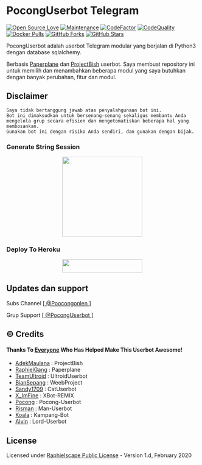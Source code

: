 # PocongUserbot Telegram
[![Open Source Love](https://badges.frapsoft.com/os/v2/open-source.png?v=103)](https://github.com/poocong/PocongUserbot)
[![Maintenance](https://img.shields.io/badge/Maintained%3F-Yes-green)](https://GitHub.com/poocong/PocongUserbot/graphs/commit-activity)
[![CodeFactor](https://www.codefactor.io/repository/github/mrismanaziz/Man-Userbot/badge)](https://www.codefactor.io/repository/github/poocong/PocongUserbot)
[![CodeQuality](https://img.shields.io/codacy/grade/a723cb464d5a4d25be3152b5d71de82d?color=blue&logo=codacy)](https://app.codacy.com/gh/poocong/PocongUserbot/dashboard)
[![Docker Pulls](https://img.shields.io/docker/pulls/poocong/poconguserbot)](https://hub.docker.com/r/mrismanaziz/man-userbot/tags)
[![GitHub Forks](https://img.shields.io/github/forks/poocong/PocongUserbot?&logo=github)](https://github.com/poocong/PocongUserbot/fork)
[![GitHub Stars](https://img.shields.io/github/stars/poocong/PocongUserbot?&logo=github)](https://github.com/poocong/PocongUserbot/stargazers)

PocongUserbot adalah userbot Telegram modular yang berjalan di Python3 dengan database sqlalchemy.

Berbasis [Paperplane](https://github.com/RaphielGang/Telegram-UserBot) dan [ProjectBish](https://github.com/adekmaulana/ProjectBish) userbot.
Saya membuat repository ini untuk memilih dan menambahkan beberapa modul yang saya butuhkan dengan banyak perubahan, fitur dan modul.

## Disclaimer

```
Saya tidak bertanggung jawab atas penyalahgunaan bot ini.
Bot ini dimaksudkan untuk bersenang-senang sekaligus membantu Anda
mengelola grup secara efisien dan mengotomatiskan beberapa hal yang membosankan.
Gunakan bot ini dengan risiko Anda sendiri, dan gunakan dengan bijak.
```


### Generate String Session
<p align="center"><a href="https://t.me/StringPocongBot"><img
src="https://img.shields.io/badge/GenStringBot-white?style=flat&logo=telegram" width="210" height"40.50" /></a></p>

### Deploy To Heroku
<p align="center"><a href="https://dashboard.heroku.com/new?template=https://github.com/ikyfadilla/PocongUserbot1"> <img 
src="https://img.shields.io/badge/Deploy%20To%20Heroku-purple?style=flat&logo=heroku" width="210" height="34.45" /></a></p>


## Updates dan support

Subs Channel [[ @Poocongonlen ]](https://t.me/PocongProject)

Grup Support [[ @PocongUserbot ]](https://t.me/PocongUserbot)

## © Credits
#### Thanks To [Everyone](https://github.com/poocong/PocongUserbot/graphs/contributors) Who Has Helped Make This Userbot Awesome!
*   [AdekMaulana](https://github.com/adekmaulana) : ProjectBish
*   [RaphielGang](https://github.com/RaphielGang) : Paperplane
*   [TeamUltroid](https://github.com/TeamUltroid/Ultroid) :  UltroidUserbot
*   [BianSepang](https://github.com/BianSepang/WeebProject) : WeebProject
*   [Sandy1709](https://github.com/sandy1709/catuserbot) : CatUserbot
*   [X_ImFine](https://github.com/ximfine) :  XBot-REMIX
*   [Pocong](https://github.com/poocong/Pocong-Userbot) : Pocong-Userbot
*   [Risman](https://github.com/mrismanaziz/Man-Userbot) :  Man-Userbot
*   [Koala](https://github.com/ManusiaRakitan/Kampang-Bot) : Kampang-Bot
*   [Alvin](https://github.com/Zora24/Lord-Userbot) : Lord-Userbot

## License
Licensed under [Raphielscape Public License](https://github.com/poocong/PocongUserbot/blob/PocongUserbot/LICENSE) - Version 1.d, February 2020
